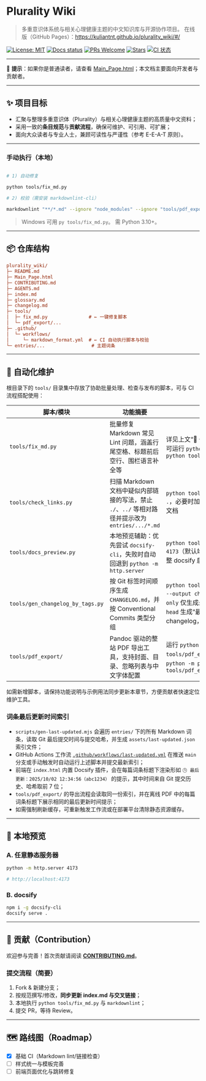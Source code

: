 # Plurality Wiki

> 多重意识体系统与相关心理健康主题的中文知识库与开源协作项目。
> 在线版（GitHub Pages）：<https://kuliantnt.github.io/plurality_wiki/#/>

[![License: MIT](https://img.shields.io/badge/License-MIT-green.svg)](LICENSE)
[![Docs status](https://img.shields.io/badge/docs-online-brightgreen.svg)](https://kuliantnt.github.io/plurality_wiki/#/)
[![PRs Welcome](https://img.shields.io/badge/PRs-welcome-blue.svg)](CONTRIBUTING.md)
[![Stars](https://img.shields.io/github/stars/kuliantnt/plurality_wiki?style=social)](https://github.com/kuliantnt/plurality_wiki/stargazers)
[![CI 状态](https://img.shields.io/github/actions/workflow/status/kuliantnt/plurality_wiki/ci.yml?label=CI&logo=github)](https://github.com/kuliantnt/plurality_wiki/actions/workflows/ci.yml)

---

📖 **提示**：如果你是普通读者，请查看 [Main_Page.html](./Main_Page.html)；本文档主要面向开发者与贡献者。

---

## ✨ 项目目标

- 汇聚与整理多重意识体（Plurality）与相关心理健康主题的高质量中文资料；
- 采用一致的**条目规范**与**贡献流程**，确保可维护、可引用、可扩展；
- 面向大众读者与专业人士，兼顾可读性与严谨性（参考 E-E-A-T 原则）。

---

### 手动执行（本地）

```bash

# 1) 自动修复

python tools/fix_md.py

# 2) 校验（需安装 markdownlint-cli）

markdownlint "**/*.md" --ignore "node_modules" --ignore "tools/pdf_export/vendor"
```

> Windows 可用 `py tools/fix_md.py`。
> 需 Python 3.10+。

---

## 📦 仓库结构

```ini
plurality_wiki/
├─ README.md
├─ Main_Page.html
├─ CONTRIBUTING.md
├─ AGENTS.md
├─ index.md
├─ glossary.md
├─ changelog.md
├─ tools/
│  ├─ fix_md.py               # ← 一键修复脚本
│  └─ pdf_export/...
├─ .github/
│  └─ workflows/
│     └─ markdown_format.yml  # ← CI 自动执行脚本与校验
└─ entries/...                 # 主题词条
```

---

## 🤖 自动化维护

根目录下的 `tools/` 目录集中存放了协助批量处理、检查与发布的脚本，可与 CI 流程搭配使用：

| 脚本/模块 | 功能摘要 | 常用用法 |
| --- | --- | --- |
| `tools/fix_md.py` | 批量修复 Markdown 常见 Lint 问题，涵盖行尾空格、标题前后空行、围栏语言补全等 | 详见上文“🧰 一键修复 Markdown”章节，可运行 `python tools/fix_md.py` 或 `python tools/fix_md.py --dry-run` |
| `tools/check_links.py` | 扫描 Markdown 文档中疑似内部链接的写法，禁止 `./`、`../` 等相对路径并提示改为 `entries/.../*.md` | `python tools/check_links.py --root .`，必要时加 `--whitelist` 允许额外根目录文档 |
| `tools/docs_preview.py` | 本地预览辅助：优先尝试 `docsify-cli`，失败时自动回退到 `python -m http.server` | `python tools/docs_preview.py --port 4173`（默认端口 4173，可通过 `--wait` 调整 docsify 启动检测） |
| `tools/gen_changelog_by_tags.py` | 按 Git 标签时间顺序生成 `CHANGELOG.md`，并按 Conventional Commits 类型分组 | `python tools/gen_changelog_by_tags.py --output changelog.md`，或加 `--latest-only` 仅生成最近区间，或加  `--latest-to-head` 生成“最新标签..HEAD”简化版 changelog，便于手工编辑 |
| `tools/pdf_export/` | Pandoc 驱动的整站 PDF 导出工具，支持封面、目录、忽略列表与中文字体配置 | 运行 `python tools/pdf_export/export_to_pdf.py` 或 `python -m pdf_export`，更多参数见 `tools/pdf_export/README_pdf_output.md` |

如需新增脚本，请保持功能说明与示例用法同步更新本章节，方便贡献者快速定位维护工具。

### 词条最后更新时间索引

- `scripts/gen-last-updated.mjs` 会遍历 `entries/` 下的所有 Markdown 词条，读取 Git 最后提交时间与提交哈希，并生成 `assets/last-updated.json` 索引文件；
- GitHub Actions 工作流 [`.github/workflows/last-updated.yml`](.github/workflows/last-updated.yml) 在推送 `main` 分支或手动触发时自动运行上述脚本并提交最新索引；
- 前端在 `index.html` 内置 Docsify 插件，会在每篇词条标题下渲染形如 `🕒 最后更新：2025/10/02 12:34:56（abc1234）` 的提示，其中时间来自 Git 提交历史、哈希取前 7 位；
- `tools/pdf_export/` 的导出流程会读取同一份索引，并在离线 PDF 中的每篇词条标题下展示相同的最后更新时间提示；
- 如需强制刷新缓存，可重新触发工作流或在部署平台清除静态资源缓存。

---

## 🚀 本地预览

### A. 任意静态服务器

```bash
python -m http.server 4173

# http://localhost:4173

```

### B. docsify

```bash
npm i -g docsify-cli
docsify serve .
```

---

## 🧭 贡献（Contribution）

欢迎参与完善！首次贡献请阅读 **[CONTRIBUTING.md](./CONTRIBUTING.md)**。

### 提交流程（简要）

1. Fork & 新建分支；
2. 按规范撰写/修改，**同步更新 index.md 与交叉链接**；
3. 本地执行 `python tools/fix_md.py` 与 `markdownlint`；
4. 提交 PR，等待 Review。

---

## 🗺️ 路线图（Roadmap）

- [x] 基础 CI（Markdown lint/链接检查）
- [ ] 样式统一与模板完善
- [ ] 前端页面优化与跳转修复
